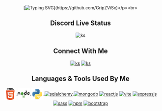 
<br ><p align="center">
[![Typing SVG](https://readme-typing-svg.demolab.com?font=Rubik+Mono+One&size=19&duration=2000&pause=1000&color=FFFFFF&center=true&vCenter=true&width=500&lines=Hello+There;I+am+Gripz+a.k.a.+Kulin;I+am+an+intermediate+programmer.;Nice+to+meet+you.)](https://github.com/GripZViSx)</p><br>
 <h2 align="center">Discord Live Status</h2>
<p align="center">
<a href"" target="blank"><img align="center" src="https://discord.c99.nl/widget/theme-2/844863061907210251.png" alt="ks"/>
</a>
</p>

<h2 align="center">Connect With Me</h2> 

<p align="center">
 <a href="https://instagram.com/kulin_editz" target="blank"><img align="center" src="https://raw.githubusercontent.com/rahuldkjain/github-profile-readme-generator/master/src/images/icons/Social/instagram.svg" alt="ks" height="30" width="40"/></a>
 <a href="https://discord.com/users/844863061907210251" target="blank"><img align="center" src="https://media.discordapp.net/attachments/928260959678660618/1150029976985411785/discord.png" alt="ks" height="30" width="30" /></a>
 
</p>

  <h2 align="center">Languages & Tools Used By Me</h2>
  <p align="center">
  <a href="https://www.w3.org/html/" target="_blank"> <img src="https://raw.githubusercontent.com/devicons/devicon/master/icons/html5/html5-original-wordmark.svg" alt="html5" width="40" height="40" align="center"/> </a> <a href="https://nodejs.org" target="_blank"> <img src="https://raw.githubusercontent.com/devicons/devicon/master/icons/nodejs/nodejs-original-wordmark.svg" alt="nodejs" width="40" height="40" align="center"/> </a> <a href="https://www.python.org" target="_blank"> <img src="https://raw.githubusercontent.com/devicons/devicon/master/icons/python/python-original.svg" alt="python" width="40" height="40" align="center"/> </a> <a href="https://www.sqlalchemy.org/" target="_blank"> <img src="https://media.discordapp.net/attachments/928260959678660618/1150033352750014505/eca35254-a2db-47a8-850b-2678f7f8bc09.png" alt="sqlalchemy" width="56.5" height="11.875" align="center"/> </a> <a href="https://www.mongodb.com/" target="_blank"> <img src="https://cdn.discordapp.com/attachments/901470741046894592/1203761497424003092/pngwing.com_4.png?ex=65d24541&is=65bfd041&hm=65c92409a58c80be65e659c3fb586b32bd9ec8b8aeabf38ea373c66b87ac4f04" alt="mongodb" width="40" height="40" align="center"/></a> <a href="https://react.dev/" target="_blank"> <img src="https://media.discordapp.net/attachments/901470741046894592/1203761495427780668/pngwing.com.png?ex=65d24541&is=65bfd041&hm=9b7f04ad6f19ad06a3b44518e4933ce3091fca9b3010ff09a679ac8910ca2b1a" alt="reactjs" width="40" height="40" align="center"/></a> <a href="https://vitejs.dev/" target="_blank"> <img src="https://media.discordapp.net/attachments/901470741046894592/1203761496451059732/pngwing.com_1.png?ex=65d24541&is=65bfd041&hm=b068af4fce4669927743c0d4aafe68f54ef164bf54022d09c21d0f2be18cba1c" alt="vite" width="40.16" height="40" align="center"/></a> <a href="https://expressjs.com/" target="_blank"> <img src="https://media.discordapp.net/attachments/901470741046894592/1203761496719368212/pngwing.com_2.png?ex=65d24541&is=65bfd041&hm=7ac9f1de7d9f56bbf18161374ba9ba9ad419aff2178209813a581eecb6340a74" alt="expressjs" width="21.6" height="40" align="center"/></a> <a href="https://sass-lang.com/" target="_blank"> <img src="https://media.discordapp.net/attachments/901470741046894592/1203761497000509600/pngwing.com_3.png?ex=65d24541&is=65bfd041&hm=6fe708ba690dd1aa11d0c5f306f336f2d75dc02f765436ceeb257ed262833980" alt="sass" width="40" height="40" align="center"/></a> <a href="https://www.npmjs.com/" target="_blank"> <img src="https://media.discordapp.net/attachments/901470741046894592/1203761497768198295/pngwing.com_5.png?ex=65d24541&is=65bfd041&hm=f476f804095f4c882082ca7a37dec314358eb510ee1b03031442bb8572e2b0d1" alt="npm" width="40" height="40" align="center"/></a> <a href="https://getbootstrap.com/" target="_blank"> <img src="https://media.discordapp.net/attachments/901470741046894592/1203761498019864627/pngwing.com_6.png?ex=65d24541&is=65bfd041&hm=13b0d928442cae32773c8f7032e8c4ace64a7fbc0d4c73149b28cf97c5defd77&" alt="bootstrap" width="35.83" height="42.6" align="center"/></a> 
 </p>
